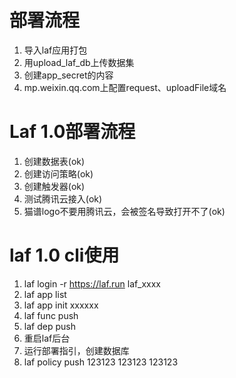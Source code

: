 # 部署流程
1. 导入laf应用打包
2. 用upload_laf_db上传数据集
3. 创建app_secret的内容
4. mp.weixin.qq.com上配置request、uploadFile域名

# Laf 1.0部署流程
1. 创建数据表(ok)
2. 创建访问策略(ok)
3. 创建触发器(ok)
4. 测试腾讯云接入(ok)
5. 猫谱logo不要用腾讯云，会被签名导致打开不了(ok)

# laf 1.0 cli使用
1. laf login -r https://laf.run laf_xxxx
2. laf app list
3. laf app init xxxxxx
4. laf func push
5. laf dep push
6. 重启laf后台
7. 运行部署指引，创建数据库
8. laf policy push
123123
123123
123123